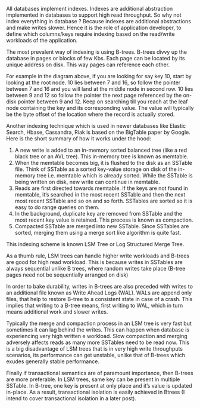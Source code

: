 All databases implement indexes. Indexes are additional abstraction implemented in databases to support high read
throughput. So why not index everything in database ? Because indexes are additional abstractions and make writes slower.
Hence it is the role of application developer, to define which columns/keys require indexing based on the read/write
workloads of the application.

The most prevalent way of indexing is using B-trees. B-trees divvy up the database in pages or blocks of few Kbs. Each
page can be located by its unique address on disk. This way pages can reference each other.

For example in the diagram above, if you are looking for say key 10, start by looking at the root node. 10 lies between
7 and 16, so follow the pointer between 7 and 16 and you will land at the middle node in second row. 10 lies between
9 and 12 so follow the pointer the next page referenced by the on-disk pointer between 9 and 12. Keep on searching till
you reach at the leaf node containing the key and its corresponding value. The value will typically be the byte offset
of the location where the record is actually stored.

Another indexing technique which is used in newer databases like Elastic Search, Hbase, Cassandra, Riak is based on
the BigTable paper by Google. Here is the short summary of how it works under the hood:

1. A new write is added to an in-memory sorted balanced tree (like a red black tree or an AVL tree). This in-memory tree
   is known as memtable.
2. When the memtable becomes big, it is flushed to the disk as an SSTable file. Think of SSTable as a sorted key-value
   storage on disk of the in-memory tree i.e. memtable which is already sorted. While the SSTable is being written on
   disk, new write can continue in memtable.
3. Reads are first directed towards memtable. If the keys are not found in memtable, it’s searched in the most recent
   SSTable and then the next most recent SSTable and so on and so forth. SSTables are sorted so it is easy to do range
   queries on them.
4. In the background, duplicate key are removed from SSTable and the most recent key value is retained. This process is
   known as compaction.
5. Compacted SSTable are merged into new SSTable. Since SSTables are sorted, merging them using a merge sort like
   algorithm is quite fast.

This indexing scheme is known LSM Tree or Log Structured Merge Tree.

As a thumb rule, LSM trees can handle higher write workloads and B-trees are good for high read workload. This is
because writes in SSTables are always sequential unlike B trees, where random writes take place (B-tree pages need not
be sequentially arranged on disk)

In order to bake durability, writes in B-trees are also preceded with writes to an additional file known as Write Ahead
Logs (WAL). WALs are append only files, that help to restore B-tree to a consistent state in case of a crash. This
implies that writing to a B-tree means, first writing to WAL, which in turn means additional work and slower writes.

Typically the merge and compaction process in an LSM tree is very fast but sometimes it can lag behind the writes. This
can happen when database is experiencing very high written e workload. Slow compaction and merging adversely affects
reads as many more SSTables need to be read now. This is a big disadvantage of LSM trees that is in very high write
throughputs scenarios, its performance can get unstable, unlike that of B-trees which exudes generally stable
performance.

Finally if transactional semantics are of paramount importance, then B-trees are more preferable. In LSM trees, same key
can be present in multiple SSTable. In B-tree, one key is present at only place and it’s value is updated in-place. As a
result, transactional isolation is easily achieved in Btrees (I intend to cover transactional isolation in a later post).